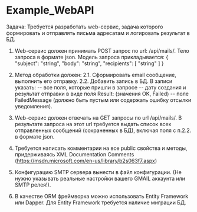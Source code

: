 # Example_WebAPI
Задача:
Требуется разработать web-сервис, задача которого формировать и отправлять письма адресатам и логировать результат в БД.

1. Web-сервис должен принимать POST запрос по url: /api/mails/. Тело запроса в формате json. Модель запроса прикладывается:
{
  "subject": "string",
  "body": "string",
  "recipients": [ "string" ]
}


2. Метод обработки должен: 
2.1. Сформировать email сообщение, выполнить его отправку.
2.2. Добавить запись в БД. В записи указать: -- все поля, которые пришли в запросе
																	 -- дату создания и результат отправки в виде поля Result: (значения OK, Failed)
																	 -- поле FailedMessage (должно быть пустым или содержать ошибку отсылки уведомления).

3. Web-сервис должен отвечать на GET запросы по url /api/mails/. В результате запроса на этот url требуется выдать список всех отправленных сообщений (сохраненных в БД), включая поля с п.2.2. в формате json.

4. Требуется написать комментарии на все public свойства и методы, придерживаясь XML Documentation Comments (https://msdn.microsoft.com/en-us/library/b2s063f7.aspx)

5. Конфигурацию SMTP сервера вынести в файл конфигурации. (Не нужно указывать реальные настройки вашего GMAIL аккаунта или SMTP релея!).

6. В качестве ORM фреймворка можно использовать Entity Framework или Dapper. Для Entity Framework требуется наличие миграции БД.
